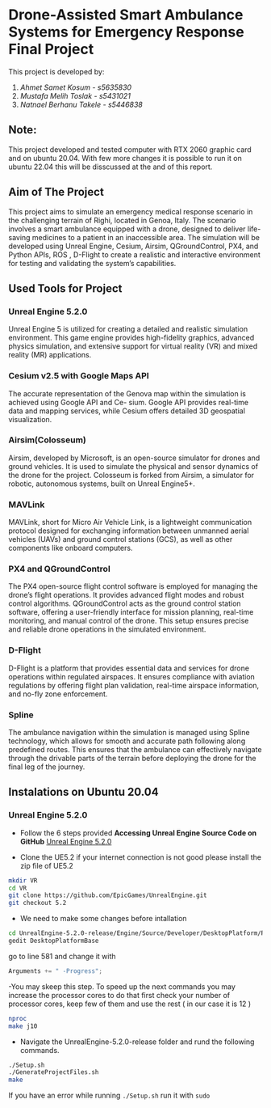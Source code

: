 # Drone-Assisted Smart Ambulance Systems for Emergency Response Final Project
This project is developed by:
1. *Ahmet Samet Kosum - s5635830*
2. *Mustafa Melih Toslak - s5431021*
3. *Natnael Berhanu Takele - s5446838*

## Note: 
This project developed and tested computer with RTX 2060 graphic card  and on ubuntu 20.04. With few more changes it is possible to run it on ubuntu 22.04 this will be disscussed at the and of this report. 

## Aim of The Project
This project aims to simulate an emergency medical response scenario in the challenging terrain of Righi,
located in Genoa, Italy. The scenario involves a smart ambulance equipped with a drone, designed to deliver
life-saving medicines to a patient in an inaccessible area. The simulation will be developed using Unreal
Engine, Cesium, Airsim, QGroundControl, PX4, and Python APIs, ROS , D-Flight to create a realistic and
interactive environment for testing and validating the system’s capabilities.

## Used Tools for Project
### Unreal Engine 5.2.0
Unreal Engine 5 is utilized for creating a detailed and realistic simulation environment. This game engine
provides high-fidelity graphics, advanced physics simulation, and extensive support for virtual reality (VR) and
mixed reality (MR) applications.

### Cesium v2.5 with Google Maps API
The accurate representation of the Genova map within the simulation is achieved using Google API and Ce-
sium. Google API provides real-time data and mapping services, while Cesium offers detailed 3D geospatial
visualization.

### Airsim(Colosseum)
Airsim, developed by Microsoft, is an open-source simulator for drones and ground vehicles. It is used to
simulate the physical and sensor dynamics of the drone for the project. Colosseum is forked from Airsim, a
simulator for robotic, autonomous systems, built on Unreal Engine5+.

### MAVLink
MAVLink, short for Micro Air Vehicle Link, is a lightweight communication protocol designed for exchanging
information between unmanned aerial vehicles (UAVs) and ground control stations (GCS), as well as other
components like onboard computers.

### PX4 and QGroundControl
The PX4 open-source flight control software is employed for managing the drone’s flight operations. It provides
advanced flight modes and robust control algorithms. QGroundControl acts as the ground control station
software, offering a user-friendly interface for mission planning, real-time monitoring, and manual control of the
drone. This setup ensures precise and reliable drone operations in the simulated environment.

### D-Flight
D-Flight is a platform that provides essential data and services for drone operations within regulated airspaces.
It ensures compliance with aviation regulations by offering flight plan validation, real-time airspace information,
and no-fly zone enforcement.

### Spline
The ambulance navigation within the simulation is managed using Spline technology, which allows for smooth
and accurate path following along predefined routes. This ensures that the ambulance can effectively navigate
through the drivable parts of the terrain before deploying the drone for the final leg of the journey.


## Instalations on Ubuntu 20.04

### Unreal Engine 5.2.0

- Follow the 6 steps provided **Accessing Unreal Engine Source Code on GitHub** [Unreal Engine 5.2.0](https://dev.epicgames.com/documentation/en-us/unreal-engine/downloading-unreal-engine-source-code)

- Clone the UE5.2 if your internet connection is not good please install the zip file of UE5.2
```sh 
mkdir VR
cd VR
git clone https://github.com/EpicGames/UnrealEngine.git
git checkout 5.2
```
- We need to make some changes before intallation
```sh 
cd UnrealEngine-5.2.0-release/Engine/Source/Developer/DesktopPlatform/Private
gedit DesktopPlatformBase
```
go to line 581 and change it with
```cpp
Arguments += " -Progress";
```
-You may skeep this step. To speed up the next commands you may increase the processor cores to do that first check your number of processor cores, keep few of them and use the rest ( in our case it is 12 )
```sh 
nproc
make j10
```
- Navigate the UnrealEngine-5.2.0-release folder and rund the following commands.
```sh 
./Setup.sh
./GenerateProjectFiles.sh
make
```
If you have an error while running `./Setup.sh` run it with `sudo`

